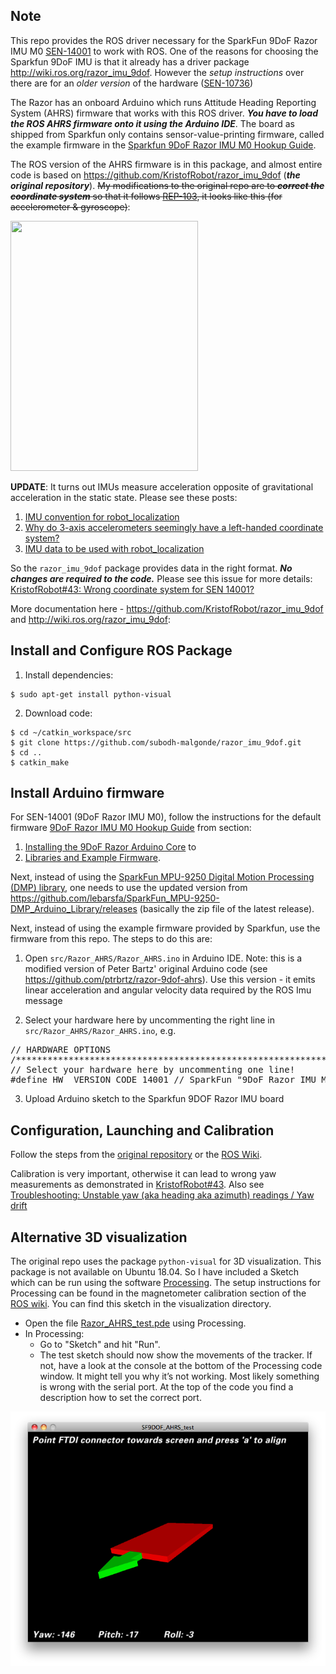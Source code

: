 Note
----

This repo provides the ROS driver necessary for the SparkFun 9DoF Razor IMU M0 [SEN-14001](https://www.sparkfun.com/products/14001) to work with ROS. One of the reasons for choosing the Sparkfun 9DoF IMU is that it already has a driver package http://wiki.ros.org/razor_imu_9dof. However the *setup instructions* over there are for an *older version* of the hardware ([SEN-10736](https://www.sparkfun.com/products/retired/10736))

The Razor has an onboard Arduino which runs Attitude Heading Reporting System (AHRS) firmware that works with this ROS driver. ***You have to load the ROS AHRS firmware onto it using the Arduino IDE***. The board as shipped from Sparkfun only contains sensor-value-printing firmware, called the example firmware in the [Sparkfun 9DoF Razor IMU M0 Hookup Guide](https://learn.sparkfun.com/tutorials/9dof-razor-imu-m0-hookup-guide).

The ROS version of the AHRS firmware is in this package, and almost entire code is based on https://github.com/KristofRobot/razor_imu_9dof (***the original repository***). ~~My modifications to the original repo are to ***correct the coordinate system*** so that it follows [REP-103](http://www.ros.org/reps/rep-0103.html), it looks like this (for accelerometer & gyroscope)~~:

<img src="https://user-images.githubusercontent.com/5463437/42996258-a3395982-8c30-11e8-9d2f-aa7c03c09938.jpeg" height="400" width="300"/>

**UPDATE**: It turns out IMUs measure acceleration opposite of gravitational acceleration in the static state. Please see these posts:

 1. [IMU convention for robot_localization](https://answers.ros.org/question/269030/imu-convention-for-robot_localization/)
 2. [Why do 3-axis accelerometers seemingly have a left-handed coordinate system?](https://robotics.stackexchange.com/questions/1858/why-do-3-axis-accelerometers-seemingly-have-a-left-handed-coordinate-system)
3. [IMU data to be used with robot_localization](https://answers.ros.org/question/298415/imu-data-to-be-used-with-robot_localization/?answer=298438#post-id-298438)

So the `razor_imu_9dof` package provides data in the right format. ***No changes are required to the code.***
Please see this issue for more details: [KristofRobot#43: Wrong coordinate system for SEN 14001?](https://github.com/KristofRobot/razor_imu_9dof/issues/43#issuecomment-406983411)

More documentation here - https://github.com/KristofRobot/razor_imu_9dof and http://wiki.ros.org/razor_imu_9dof:


Install and Configure ROS Package
---------------------------------
1) Install dependencies:
```
$ sudo apt-get install python-visual
```
2) Download code:

```
$ cd ~/catkin_workspace/src
$ git clone https://github.com/subodh-malgonde/razor_imu_9dof.git
$ cd ..
$ catkin_make
```

Install Arduino firmware
-------------------------
For SEN-14001 (9DoF Razor IMU M0), follow the instructions for the default firmware [9DoF Razor IMU M0 Hookup Guide](https://learn.sparkfun.com/tutorials/9dof-razor-imu-m0-hookup-guide) from section:

1. [Installing the 9DoF Razor Arduino Core](https://learn.sparkfun.com/tutorials/9dof-razor-imu-m0-hookup-guide#installing-the-9dof-razor-arduino-core) to
2. [Libraries and Example Firmware](https://learn.sparkfun.com/tutorials/9dof-razor-imu-m0-hookup-guide#libraries-and-example-firmware).

Next, instead of using the [SparkFun MPU-9250 Digital Motion Processing (DMP) library](https://github.com/sparkfun/SparkFun_MPU-9250-DMP_Arduino_Library), one needs to use the updated version from https://github.com/lebarsfa/SparkFun_MPU-9250-DMP_Arduino_Library/releases (basically the zip file of the latest release).

Next, instead of using the example firmware provided by Sparkfun, use the firmware from this repo. The steps to do this are:

1. Open ``src/Razor_AHRS/Razor_AHRS.ino`` in Arduino IDE. Note: this is a modified version
of Peter Bartz' original Arduino code (see https://github.com/ptrbrtz/razor-9dof-ahrs). 
Use this version - it emits linear acceleration and angular velocity data required by the ROS Imu message

2. Select your hardware here by uncommenting the right line in ``src/Razor_AHRS/Razor_AHRS.ino``, e.g.

<pre>
// HARDWARE OPTIONS
/*****************************************************************/
// Select your hardware here by uncommenting one line!
#define HW__VERSION_CODE 14001 // SparkFun "9DoF Razor IMU M0" version "SEN-14001"
</pre>

3) Upload Arduino sketch to the Sparkfun 9DOF Razor IMU board


Configuration, Launching and Calibration
----------------------------------------
Follow the steps from the [original repository](https://github.com/KristofRobot/razor_imu_9dof) or the [ROS Wiki](http://wiki.ros.org/razor_imu_9dof).

Calibration is very important, otherwise it can lead to wrong yaw measurements as demonstrated in [KristofRobot#43](https://github.com/KristofRobot/razor_imu_9dof/issues/43#issuecomment-406983411). Also see [Troubleshooting: Unstable yaw (aka heading aka azimuth) readings / Yaw drift](https://github.com/Razor-AHRS/razor-9dof-ahrs/wiki/tutorial#unstable-yaw-aka-heading-aka-azimuth-readings--yaw-drift)

Alternative 3D visualization
----------------------------
The original repo uses the package `python-visual` for 3D visualization. This package is not available on Ubuntu 18.04. So I have included a Sketch which can be run using the software [Processing](http://processing.org/). The setup instructions for Processing can be found in the magnetometer calibration section of the [ROS wiki](http://wiki.ros.org/razor_imu_9dof). You can find this sketch in the visualization directory.

- Open the file [Razor_AHRS_test.pde](visualization/Processing/Razor_AHRS_test/Razor_AHRS_test.pde) using Processing.
- In Processing:
  - Go to "Sketch" and hit "Run".
  - The test sketch should now show the movements of the tracker. If not, have a look at the console at the bottom of the Processing code window. It might tell you why it’s not working. Most likely something is wrong with the serial port. At the top of the code you find a description how to set the correct port.

![image](Processing-Test-Sketch.png)